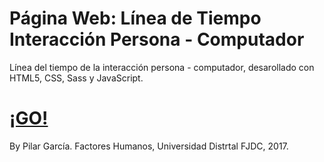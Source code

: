# Página Web: Línea de Tiempo Interacción Persona - Computador

Línea del tiempo de la interacción persona - computador, desarollado con HTML5, CSS, Sass y JavaScript.

<h1><a href="https://pilargarcialugo.github.io/web-page-person-computer-timeline/" target="_blank">¡GO!</a></h1>

By Pilar García.
Factores Humanos, Universidad Distrtal FJDC, 2017.
